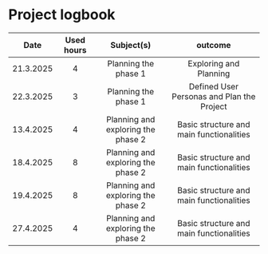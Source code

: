 # Project logbook

| Date  | Used hours | Subject(s) |  outcome |
| :---:  |     :---:      |     :---:      |     :---:      |
| 21.3.2025 | 4 | Planning the phase 1  | Exploring and Planning |
| 22.3.2025 | 3 | Planning the phase 1  | Defined User Personas and Plan the Project |
| 13.4.2025 | 4 | Planning and exploring the phase 2 | Basic structure and main functionalities |
| 18.4.2025 | 8 | Planning and exploring the phase 2 | Basic structure and main functionalities |
| 19.4.2025 | 8 | Planning and exploring the phase 2 | Basic structure and main functionalities |
| 27.4.2025 | 4 | Planning and exploring the phase 2 | Basic structure and main functionalities |
